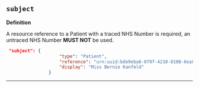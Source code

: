 ## `subject`

<b>Definition</b><br>


A resource reference to a Patient with a traced NHS Number is required, an untraced NHS Number **MUST NOT** be used.

```json
 "subject": {
                    "type": "Patient",
                    "reference": "urn:uuid:bde9eba6-079f-4210-8108-6ea8db58de8c",
                    "display": "Miss Bernie Kanfeld"
                }
```

---

